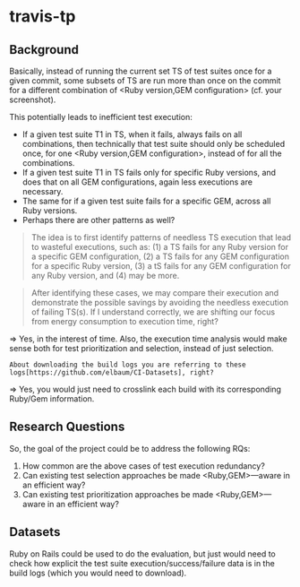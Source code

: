 # travis-tp

## Background
Basically, instead of running the current set TS of test suites once for a given commit, some subsets of TS are run more than once on the commit for a different combination of <Ruby version,GEM configuration> (cf. your screenshot).

This potentially leads to inefficient test execution:
- If a given test suite T1 in TS, when it fails, always fails on all combinations, then technically that test suite should only be scheduled once, for one <Ruby version,GEM configuration>, instead of for all the combinations.
- If a given test suite T1 in TS fails only for specific Ruby versions, and does that on all GEM configurations, again less executions are necessary.
- The same for if a given test suite fails for a specific GEM, across all Ruby versions.
- Perhaps there are other patterns as well?


>    The idea is to first identify patterns of needless TS execution that lead to wasteful executions, such as:
    (1) a TS fails for any Ruby version for a specific GEM configuration,
    (2) a TS fails for any GEM configuration for a specific Ruby version,
    (3) a tS fails for any GEM configuration for any Ruby version,
    and (4) may be more.
    
>   After identifying these cases, we may compare their execution and demonstrate the possible
    savings by avoiding the needless execution of failing TS(s).
    If I understand correctly, we are shifting our focus from energy consumption to execution time, right?

=> Yes, in the interest of time. Also, the execution time analysis would make sense both for test prioritization and selection, instead of just selection.

    About downloading the build logs you are referring to these logs[https://github.com/elbaum/CI-Datasets], right?

=> Yes, you would just need to crosslink each build with its corresponding Ruby/Gem information.

## Research Questions
So, the goal of the project could be to address the following RQs:
1. How common are the above cases of test execution redundancy?
2. Can existing test selection approaches be made <Ruby,GEM>—aware in an efficient way?
3. Can existing test prioritization approaches be made <Ruby,GEM>—aware in an efficient way?

## Datasets
Ruby on Rails could be used to do the evaluation, but just would need to check how explicit the test suite execution/success/failure data is in the build logs (which you would need to download).

